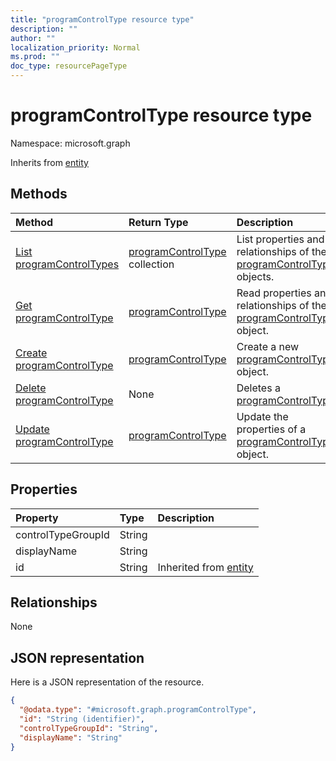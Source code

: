```yaml
---
title: "programControlType resource type"
description: ""
author: ""
localization_priority: Normal
ms.prod: ""
doc_type: resourcePageType
---
```


# programControlType resource type


Namespace: microsoft.graph




Inherits from [entity](../resources/entity.md)

## Methods
|Method|Return Type|Description|
|:---|:---|:---|
|[List programControlTypes](../api/programcontroltype-list.md)|[programControlType](../resources/programcontroltype.md) collection|List properties and relationships of the [programControlType](../resources/programcontroltype.md) objects.|
|[Get programControlType](../api/programcontroltype-get.md)|[programControlType](../resources/programcontroltype.md)|Read properties and relationships of the [programControlType](../resources/programcontroltype.md) object.|
|[Create programControlType](../api/programcontroltype-post-programcontroltypes.md)|[programControlType](../resources/programcontroltype.md)|Create a new [programControlType](../resources/programcontroltype.md) object.|
|[Delete programControlType](../api/programcontroltype-delete.md)|None|Deletes a [programControlType](../resources/programcontroltype.md).|
|[Update programControlType](../api/programcontroltype-update.md)|[programControlType](../resources/programcontroltype.md)|Update the properties of a [programControlType](../resources/programcontroltype.md) object.|

## Properties
|Property|Type|Description|
|:---|:---|:---|
|controlTypeGroupId|String||
|displayName|String||
|id|String| Inherited from [entity](../resources/entity.md)|

## Relationships
None

## JSON representation
Here is a JSON representation of the resource.
<!-- {
  "blockType": "resource",
  "keyProperty": "id",
  "@odata.type": "microsoft.graph.programControlType",
  "baseType": "microsoft.graph.entity",
  "openType": false
}
-->
``` json
{
  "@odata.type": "#microsoft.graph.programControlType",
  "id": "String (identifier)",
  "controlTypeGroupId": "String",
  "displayName": "String"
}
```

